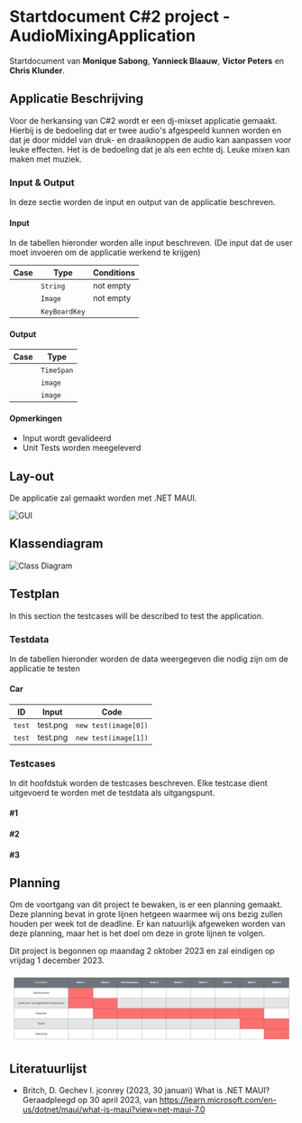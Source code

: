 # Startdocument C#2 project - AudioMixingApplication

Startdocument van **Monique Sabong**, **Yannieck Blaauw**, **Victor Peters** en **Chris Klunder**.

## Applicatie Beschrijving
Voor de herkansing van C#2 wordt er een dj-mixset applicatie gemaakt. Hierbij is de bedoeling dat er twee audio's afgespeeld kunnen worden en dat je door middel van druk- en draaiknoppen de audio kan aanpassen voor leuke effecten. Het is de bedoeling dat je als een echte dj. Leuke mixen kan maken met muziek. 

### Input & Output

In deze sectie worden de input en output van de applicatie beschreven.

#### Input

In de tabellen hieronder worden alle input beschreven. (De input dat de user moet invoeren om de applicatie werkend te krijgen)

| Case                                                           | Type          | Conditions |
| -------------------------------------------------------------- | ------------- | ---------- |
|                                                     | `String`      | not empty  |
|                                                       | `Image`       | not empty  |
|  | `KeyBoardKey` |

#### Output

| Case                                                | Type       |
| --------------------------------------------------- | ---------- |
|                                                     | `TimeSpan` |
|                                                     | `image`    |
|                                                     | `image`    |

#### Opmerkingen

-   Input wordt gevalideerd
-   Unit Tests worden meegeleverd

## Lay-out

De applicatie zal gemaakt worden met .NET MAUI.


![GUI](set/imagelink.png "First Version of the GUI")

## Klassendiagram

![Class Diagram](set/link.png "First Version of the class diagram")

## Testplan

In this section the testcases will be described to test the application.

### Testdata

In de tabellen hieronder worden de data weergegeven die nodig zijn om de applicatie te testen


#### Car

| ID           | Input          | Code                |
| ------------ | -------------- | ------------------- |
| `test`       | test.png       | `new test(image[0])` |
| `test`       | test.png       | `new test(image[1])` |


### Testcases

In dit hoofdstuk worden de testcases beschreven. Elke testcase dient uitgevoerd te worden met de testdata als uitgangspunt.

#### #1 

#### #2 

#### #3 

## Planning

Om de voortgang van dit project te bewaken, is er een planning gemaakt. Deze planning bevat in grote lijnen hetgeen waarmee wij ons bezig zullen houden per week tot de deadline. Er kan natuurlijk afgeweken worden van deze planning, maar het is het doel om deze in grote lijnen te volgen.

Dit project is begonnen op maandag 2 oktober 2023 en zal eindigen op vrijdag 1 december 2023.

![Planning](img/Planning.png "Project planning")

## Literatuurlijst

-   Britch, D. Gechev I. jconrey (2023, 30 januari) What is .NET MAUI? Geraadpleegd op 30 april 2023, van <https://learn.microsoft.com/en-us/dotnet/maui/what-is-maui?view=net-maui-7.0>
